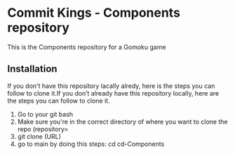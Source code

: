 # Commit Kings - Components repository


This is the Components repository for a Gomoku game

## Installation

If you don't have this repository lacally alredy, here is the steps you can follow to clone it.If you don’t already have this repository locally, here are the steps you can follow to clone it.

1. Go to your git bash
2. Make sure you're in the correct directory of where you want to clone the repo (repository=
3. git clone (URL)
4. go to main by doing this steps: cd cd-Components
